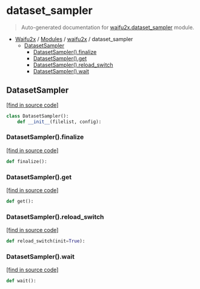 # dataset_sampler

> Auto-generated documentation for [waifu2x.dataset_sampler](../../waifu2x/dataset_sampler.py) module.

- [Waifu2x](../README.md#waifu2x-index) / [Modules](../README.md#waifu2x-modules) / [waifu2x](index.md#waifu2x) / dataset_sampler
    - [DatasetSampler](#datasetsampler)
        - [DatasetSampler().finalize](#datasetsamplerfinalize)
        - [DatasetSampler().get](#datasetsamplerget)
        - [DatasetSampler().reload_switch](#datasetsamplerreload_switch)
        - [DatasetSampler().wait](#datasetsamplerwait)

## DatasetSampler

[[find in source code]](../../waifu2x/dataset_sampler.py#L12)

```python
class DatasetSampler():
    def __init__(filelist, config):
```

### DatasetSampler().finalize

[[find in source code]](../../waifu2x/dataset_sampler.py#L31)

```python
def finalize():
```

### DatasetSampler().get

[[find in source code]](../../waifu2x/dataset_sampler.py#L57)

```python
def get():
```

### DatasetSampler().reload_switch

[[find in source code]](../../waifu2x/dataset_sampler.py#L38)

```python
def reload_switch(init=True):
```

### DatasetSampler().wait

[[find in source code]](../../waifu2x/dataset_sampler.py#L51)

```python
def wait():
```
